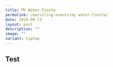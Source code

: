 ```yaml
---
title: MY Water Fiesta
permalink: /marsiling-events/my-water-fiesta/
date: 2024-09-13
layout: post
description: ""
image: ""
variant: tiptap
---
```

<h2>Test</h2>
<p></p>